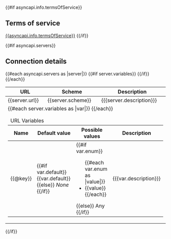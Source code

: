 {{#if asyncapi.info.termsOfService}}
<a name="termsOfService"></a>
## Terms of service
[{{asyncapi.info.termsOfService}}]({{asyncapi.info.termsOfService}})
{{/if}}

{{#if asyncapi.servers}}
<a name="servers"></a>
## Connection details

<table>
  <thead>
    <tr>
      <th>URL</th>
      <th>Scheme</th>
      <th>Description</th>
    </tr>
  </thead>
  <tbody>
  {{#each asyncapi.servers as |server|}}
    <tr>
      <td>{{server.url}}</td>
      <td>{{server.scheme}}</td>
      <td>{{{server.description}}}</td>
    </tr>
    {{#if server.variables}}
    <tr>
      <td colspan="3">
        <table>
          <thead>
            <tr>
              <td colspan="4">URL Variables</td>
            </tr>
            <tr>
              <th>Name</th>
              <th>Default value</th>
              <th>Possible values</th>
              <th>Description</th>
            </tr>
          </thead>
          <tbody>
            {{#each server.variables as |var|}}
            <tr>
              <td>{{@key}}</td>
              <td>
                {{#if var.default}}
                  {{var.default}}
                {{else}}
                  <em>None</em>
                {{/if}}
              </td>
              <td>
                {{#if var.enum}}
                <ul>
                  {{#each var.enum as |value|}}
                  <li>{{value}}</li>
                  {{/each}}
                </ul>
                {{else}}
                  Any
                {{/if}}
              </td>
              <td>{{{var.description}}}</td>
            </tr>
            {{/each}}
          </tbody>
        </table>
      </td>
    </tr>
    {{/if}}
  {{/each}}

  </tbody>
</table>
{{/if}}
